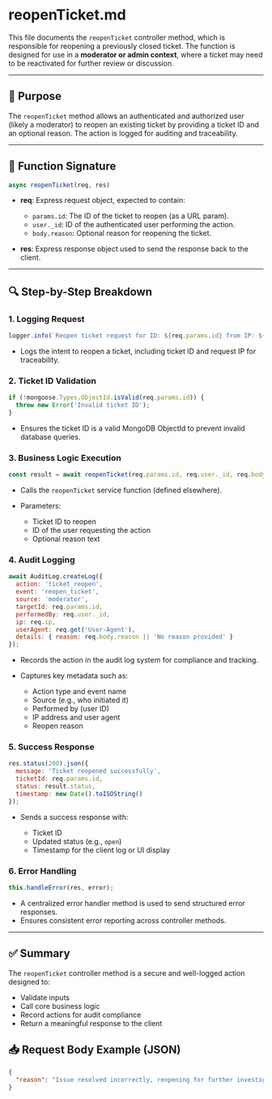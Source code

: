 # reopenTicket.md

This file documents the `reopenTicket` controller method, which is responsible for reopening a previously closed ticket. The function is designed for use in a **moderator or admin context**, where a ticket may need to be reactivated for further review or discussion.

---

## 🔁 Purpose

The `reopenTicket` method allows an authenticated and authorized user (likely a moderator) to reopen an existing ticket by providing a ticket ID and an optional reason. The action is logged for auditing and traceability.

---

## 🔧 Function Signature

```js
async reopenTicket(req, res)
````

* **req**: Express request object, expected to contain:

  * `params.id`: The ID of the ticket to reopen (as a URL param).
  * `user._id`: ID of the authenticated user performing the action.
  * `body.reason`: Optional reason for reopening the ticket.
* **res**: Express response object used to send the response back to the client.

---

## 🔍 Step-by-Step Breakdown

### 1. **Logging Request**

```js
logger.info(`Reopen ticket request for ID: ${req.params.id} from IP: ${req.ip}`);
```

* Logs the intent to reopen a ticket, including ticket ID and request IP for traceability.

### 2. **Ticket ID Validation**

```js
if (!mongoose.Types.ObjectId.isValid(req.params.id)) {
  throw new Error('Invalid ticket ID');
}
```

* Ensures the ticket ID is a valid MongoDB ObjectId to prevent invalid database queries.

### 3. **Business Logic Execution**

```js
const result = await reopenTicket(req.params.id, req.user._id, req.body.reason);
```

* Calls the `reopenTicket` service function (defined elsewhere).
* Parameters:

  * Ticket ID to reopen
  * ID of the user requesting the action
  * Optional reason text

### 4. **Audit Logging**

```js
await AuditLog.createLog({
  action: 'ticket_reopen',
  event: 'reopen_ticket',
  source: 'moderator',
  targetId: req.params.id,
  performedBy: req.user._id,
  ip: req.ip,
  userAgent: req.get('User-Agent'),
  details: { reason: req.body.reason || 'No reason provided' }
});
```

* Records the action in the audit log system for compliance and tracking.
* Captures key metadata such as:

  * Action type and event name
  * Source (e.g., who initiated it)
  * Performed by (user ID)
  * IP address and user agent
  * Reopen reason

### 5. **Success Response**

```js
res.status(200).json({
  message: 'Ticket reopened successfully',
  ticketId: req.params.id,
  status: result.status,
  timestamp: new Date().toISOString()
});
```

* Sends a success response with:

  * Ticket ID
  * Updated status (e.g., `open`)
  * Timestamp for the client log or UI display

### 6. **Error Handling**

```js
this.handleError(res, error);
```

* A centralized error handler method is used to send structured error responses.
* Ensures consistent error reporting across controller methods.

---

## ✅ Summary

The `reopenTicket` controller method is a secure and well-logged action designed to:

* Validate inputs
* Call core business logic
* Record actions for audit compliance
* Return a meaningful response to the client

## 📥 Request Body Example (JSON)

```json
{
  "reason": "Issue resolved incorrectly, reopening for further investigation"
}
